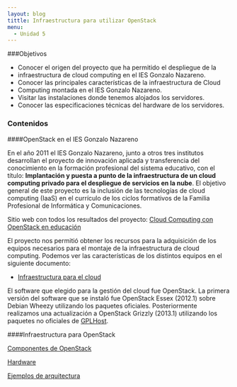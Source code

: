```yaml
---
layout: blog
tittle: Infraestructura para utilizar OpenStack
menu:
  - Unidad 5
---
```


###Objetivos

* Conocer el origen del proyecto que ha permitido el despliegue de la
* infraestructura de cloud computing en el IES Gonzalo Nazareno.
* Conocer las principales características de la infraestructura de Cloud
* Computing montada en el IES Gonzalo Nazareno.
* Visitar las instalaciones donde tenemos alojados los servidores.
* Conocer las especificaciones técnicas del hardware de los servidores.

### Contenidos

####OpenStack en el IES Gonzalo Nazareno

En el año 2011 el IES Gonzalo Nazareno, junto a otros tres institutos
desarrollan el proyecto de innovación aplicada y transferencia del conocimiento
en la formación profesional del sistema educativo, con el título: **Implantación
y puesta a punto de la infraestructura de un cloud computing privado para el
despliegue de servicios en la nube**. 
El objetivo general de este proyecto es la inclusión de las tecnologías de cloud
computing (IaaS) en el currículo de los ciclos formativos de la Familia
Profesional de Informática y Comunicaciones. 

Sitio web con todos los resultados del proyecto:
[Cloud Computing con OpenStack en
educación](http://www.gonzalonazareno.org/cloud/)

El proyecto nos permitió obtener los recursos para la adquisición de los equipos
necesarios para el montaje de la infraestructura de cloud computing.
Podemos ver las características de los distintos equipos en el siguiente documento:

* [Infraestructura para el
  cloud](http://www.gonzalonazareno.org/cloud/material/infraestructura.pdf)

El software que elegido para la gestión del cloud fue OpenStack. La primera
versión del software que se instaló fue OpenStack Essex (2012.1) sobre Debian
Wheezy utilizando los paquetes oficiales. Posteriormente realizamos una
actualización a OpenStack Grizzly (2013.1) utilizando los paquetes no oficiales
de [GPLHost](http://www.gplhost.com/software-openstack.html).

####Infraestructura para OpenStack

[Componentes de OpenStack](componentes_openstack.html)

[Hardware](hardware_openstack.html)

[Ejemplos de arquitectura](arquitectura_openstack.html)